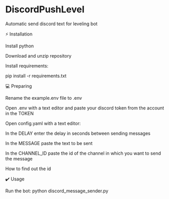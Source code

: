 # DiscordPushLevel
Automatic send discord text for leveling bot

⚡ Installation

Install python

Download and unzip repository

Install requirements:

pip install -r requirements.txt

💻 Preparing

Rename the example.env file to .env

Open .env with a text editor and paste your discord token from the account in the TOKEN

Open config.yaml with a text editor:

In the DELAY enter the delay in seconds between sending messages

In the MESSAGE paste the text to be sent

In the CHANNEL_ID paste the id of the channel in which you want to send the message

How to find out the id

✔️ Usage

Run the bot:
python discord_message_sender.py
